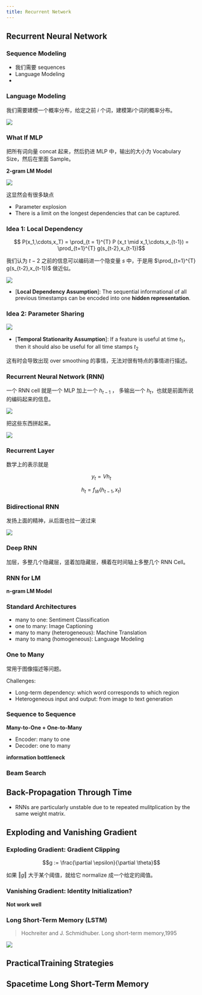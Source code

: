```yaml
---
title: Recurrent Network
---
```


## Recurrent Neural Network

### Sequence Modeling

- 我们需要 sequences
- Language Modeling
- 

### Language Modeling

我们需要建模一个概率分布，给定之前 $i$ 个词，建模第$i$个词的概率分布。

![](source/RNN1.png)


### What If MLP

把所有词向量 concat 起来，然后扔进 MLP 中，输出的大小为 Vocabulary Size，然后在里面 Sample。

**2-gram LM Model**

![](source/RNN2.png)

这显然会有很多缺点
- Parameter explosion
- There is a limit on the longest dependencies that can be captured.

### Idea 1: Local Dependency

$$ P(x_1,\cdots,x_T)  = \prod_{t = 1}^{T} P (x_t \mid x_1,\cdots,x_{t-1}) = \prod_{t=1}^{T} g(s_{t-2},x_{t-1})$$

我们认为 $t - 2$ 之前的信息可以编码进一个隐变量 $s$ 中，于是用 $\prod_{t=1}^{T} g(s_{t-2},x_{t-1})$ 做近似。

![](source/RNN3.png)

- [**Local Dependency Assumption**]: The sequential informational of all previous timestamps can be encoded into one **hidden representation**.

### Idea 2: Parameter Sharing

![](source/RNN4.png)

- [**Temporal Stationarity Assumption**]: If a feature is useful at time $t_1$，then it should also be useful for all time stamps $t_2$

这有时会导致出现 over smoothing 的事情，无法对很有特点的事情进行描述。

### Recurrent Neural Network (RNN)



一个 RNN cell 就是一个 MLP 加上一个 $h_{t-1}$ ， 多输出一个 $h_t$，也就是前面所说的编码起来的信息。

![](source/RNN6.png)

把这些东西拼起来。

![](source/RNN5.png)

### Recurrent Layer

数学上的表示就是

$$ y_t = V h_t $$

$$ h_t = f_W (h_{t-1}, x_t) $$

### Bidirectional RNN

发扬上面的精神，从后面也拉一波过来

![](source/RNN7.png)

### Deep RNN

加层，多整几个隐藏层，竖着加隐藏层，横着在时间轴上多整几个 RNN Cell。

### RNN for LM

**n-gram LM Model**

### Standard Architectures

- many to one: Sentiment Classification
- one to many: Image Captioning
- many to many (heterogeneous): Machine Translation
- many to mang (homogeneous): Language Modeling


### One to Many

常用于图像描述等问题。

Challenges:

- Long-term dependency: which word corresponds to which region
- Heterogeneous input and output: from image to text generation


### Sequence to Sequence

**Many-to-One + One-to-Many**

- Encoder: many to one
- Decoder: one to many

**information bottleneck**

### Beam Search



## Back-Propagation Through Time

- RNNs are particularly unstable due to te repeated mulitplication by the same weight matrix.

## Exploding and Vanishing Gradient

### Exploding Gradient: Gradient Clipping

$$g := \frac{\partial \epsilon}{\partial \theta}$$

如果 $\Vert g \Vert$ 大于某个阈值，就给它 normalize 成一个给定的阈值。

### Vanishing Gradient: Identity Initialization?

**Not work well**

### Long Short-Term Memory (LSTM)

> Hochreiter and J. Schmidhuber. Long short-term memory,1995 

![](source/RNN8.png)



## PracticalTraining Strategies

## Spacetime Long Short-Term Memory